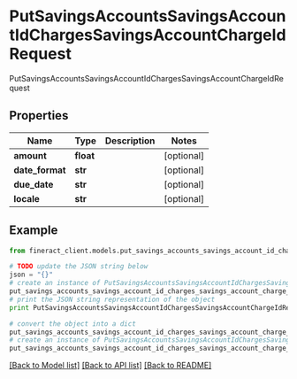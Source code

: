 # PutSavingsAccountsSavingsAccountIdChargesSavingsAccountChargeIdRequest

PutSavingsAccountsSavingsAccountIdChargesSavingsAccountChargeIdRequest

## Properties

Name | Type | Description | Notes
------------ | ------------- | ------------- | -------------
**amount** | **float** |  | [optional] 
**date_format** | **str** |  | [optional] 
**due_date** | **str** |  | [optional] 
**locale** | **str** |  | [optional] 

## Example

```python
from fineract_client.models.put_savings_accounts_savings_account_id_charges_savings_account_charge_id_request import PutSavingsAccountsSavingsAccountIdChargesSavingsAccountChargeIdRequest

# TODO update the JSON string below
json = "{}"
# create an instance of PutSavingsAccountsSavingsAccountIdChargesSavingsAccountChargeIdRequest from a JSON string
put_savings_accounts_savings_account_id_charges_savings_account_charge_id_request_instance = PutSavingsAccountsSavingsAccountIdChargesSavingsAccountChargeIdRequest.from_json(json)
# print the JSON string representation of the object
print PutSavingsAccountsSavingsAccountIdChargesSavingsAccountChargeIdRequest.to_json()

# convert the object into a dict
put_savings_accounts_savings_account_id_charges_savings_account_charge_id_request_dict = put_savings_accounts_savings_account_id_charges_savings_account_charge_id_request_instance.to_dict()
# create an instance of PutSavingsAccountsSavingsAccountIdChargesSavingsAccountChargeIdRequest from a dict
put_savings_accounts_savings_account_id_charges_savings_account_charge_id_request_form_dict = put_savings_accounts_savings_account_id_charges_savings_account_charge_id_request.from_dict(put_savings_accounts_savings_account_id_charges_savings_account_charge_id_request_dict)
```
[[Back to Model list]](../README.md#documentation-for-models) [[Back to API list]](../README.md#documentation-for-api-endpoints) [[Back to README]](../README.md)


